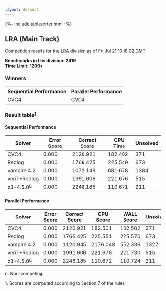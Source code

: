 ```yaml
---
layout: default
---
```

{%- include tablesorter.html -%}

##  LRA (Main Track)

Competition results for the LRA division as of Fri Jul 21 10:18:02 GMT

**Benchmarks in this division: 2419**
<br/>
**Time Limit: 1200s**


### Winners
<table>
<tr>
<th class="center">Sequential Performance</th>
<th class="center">Parallel Performance</th>
</tr>
<tr class="center">
<td>CVC4</td>
<td>CVC4</td>
</tr>
</table>

### Result table<sup><a href="#fn1">1</a></sup>


#### Sequential Performance
<table id="sequential" class="result sorted">
<thead>
<tr>
<th class="center">Solver</th>
<th class="center">Error Score</th>
<th class="center">Correct Score</th>
<th class="center">CPU Time</th>
<th class="center">Unsolved</th>
</tr>
</thead>
<tr>
<td>CVC4</td>
<td class="right">0.000</td>
<td class="right">2120.921</td>
<td class="right">182.402</td>
<td class="right">371</td>
</tr>
<tr>
<td>Redlog</td>
<td class="right">0.000</td>
<td class="right">1766.425</td>
<td class="right">225.549</td>
<td class="right">673</td>
</tr>
<tr>
<td>vampire 4.2</td>
<td class="right">0.000</td>
<td class="right">1072.149</td>
<td class="right">681.678</td>
<td class="right">1384</td>
</tr>
<tr>
<td>veriT+Redlog</td>
<td class="right">0.000</td>
<td class="right">1991.606</td>
<td class="right">221.676</td>
<td class="right">515</td>
</tr>
<tr>
<td>z3-4.5.0<SUP><a href="#fn">n</a></SUP>
</td>
<td class="right">0.000</td>
<td class="right">2248.185</td>
<td class="right">110.671</td>
<td class="right">211</td>
</tr>
</table>

#### Parallel Performance
<table id="parallel" class="result sorted">
<thead>
<tr>
<th class="center">Solver</th>
<th class="center">Error Score</th>
<th class="center">Correct Score</th>
<th class="center">CPU Score</th>
<th class="center">WALL Score</th>
<th class="center">Unsolved</th>
</tr>
</thead>
<tr>
<td>CVC4</td>
<td class="right">0.000</td>
<td class="right">2120.921</td>
<td class="right">182.501</td>
<td class="right">182.502</td>
<td class="right">371</td>
</tr>
<tr>
<td>Redlog</td>
<td class="right">0.000</td>
<td class="right">1766.425</td>
<td class="right">225.551</td>
<td class="right">225.570</td>
<td class="right">673</td>
</tr>
<tr>
<td>vampire 4.2</td>
<td class="right">0.000</td>
<td class="right">1120.945</td>
<td class="right">2176.048</td>
<td class="right">552.336</td>
<td class="right">1327</td>
</tr>
<tr>
<td>veriT+Redlog</td>
<td class="right">0.000</td>
<td class="right">1991.606</td>
<td class="right">221.678</td>
<td class="right">221.730</td>
<td class="right">515</td>
</tr>
<tr>
<td>z3-4.5.0<SUP><a href="#fn">n</a></SUP>
</td>
<td class="right">0.000</td>
<td class="right">2248.185</td>
<td class="right">110.672</td>
<td class="right">110.724</td>
<td class="right">211</td>
</tr>
</table>
<span id="fn"> n. Non-competing.</span>

<span id="fn1"> 1. Scores are computed according to Section 7 of the rules.</span>


